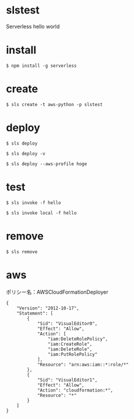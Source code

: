 # slstest
Serverless hello world

# install

`$ npm install -g serverless`

# create

`$ sls create -t aws-python -p slstest`

# deploy

`$ sls deploy`

`$ sls deploy -v`

`$ sls deploy --aws-profile hoge`

# test

`$ sls invoke -f hello`

`$ sls invoke local -f hello`

# remove

`$ sls remove`

# aws

ポリシー名：AWSCloudFormationDeployer

```
{
    "Version": "2012-10-17",
    "Statement": [
        {
            "Sid": "VisualEditor0",
            "Effect": "Allow",
            "Action": [
                "iam:DeleteRolePolicy",
                "iam:CreateRole",
                "iam:DeleteRole",
                "iam:PutRolePolicy"
            ],
            "Resource": "arn:aws:iam::*:role/*"
        },
        {
            "Sid": "VisualEditor1",
            "Effect": "Allow",
            "Action": "cloudformation:*",
            "Resource": "*"
        }
    ]
}
```
